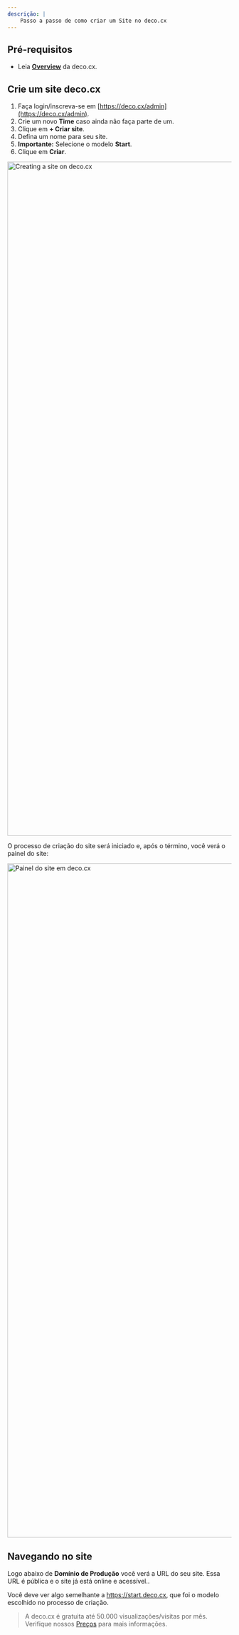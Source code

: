 ```yaml
---
descrição: |
    Passo a passo de como criar um Site no deco.cx
---
```


## Pré-requisitos

- Leia [**Overview**](/docs/en/overview) da deco.cx.

## Crie um site deco.cx

1. Faça login/inscreva-se em [https://deco.cx/admin](https://deco.cx/admin).
2. Crie um novo **Time** caso ainda não faça parte de um.
3. Clique em **+ Criar site**.
4. Defina um nome para seu site.
5. **Importante:** Selecione o modelo **Start**.
6. Clique em **Criar**.

<img width="1512" alt="Creating a site on deco.cx" src="https://github-production-user-asset-6210df.s3.amazonaws.com/18706156/253386927-287e0b0d-5e96-46a3-9396-5cae24519bf3.png">

O processo de criação do site será iniciado e, após o término, você verá o painel do site:

<img width="1512" alt="Painel do site em deco.cx" src="https://github.com/deco-cx/deco/assets/18706156/13d2331e-86b2-4db5-b11a-2cff2ac807ac">

## Navegando no site

Logo abaixo de **Domínio de Produção** você verá a URL do seu site. Essa URL é pública e o site já está online e acessível..

Você deve ver algo semelhante a https://start.deco.cx, que foi o modelo escolhido no processo de criação.

> A deco.cx é gratuita até 50.000 visualizações/visitas por mês. Verifique nossos [Preços](https://www.deco.cx/en/pricing) para mais informações.